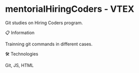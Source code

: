# mentoriaIHiringCoders - VTEX

Git studies on Hiring Coders program. 

📋 Information

Trainning git commands in different cases. 


🛠️ Technologies

Git, JS, HTML

